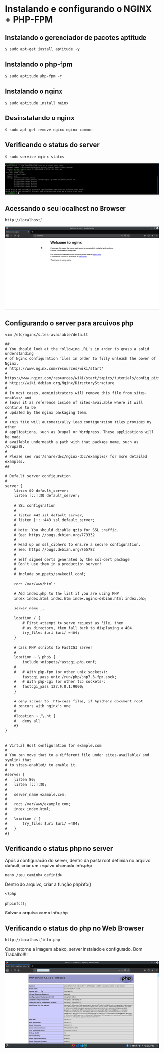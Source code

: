 # Instalando e configurando o NGINX + PHP-FPM

## Instalando o gerenciador de pacotes aptitude

```
$ sudo apt-get install aptitude -y
```
## Instalando o php-fpm

```
$ sudo aptitude php-fpm -y
```
## Instalando o nginx

```
$ sudo aptitude install nginx
```
## Desinstalando o nginx

```
$ sudo apt-get remove nginx nginx-common
```
## Verificando o status do server

```
$ sudo service nginx status
```
<p align="center"><img src="images/nginx_status.png" title="nginx_status"></p>

## Acessando o seu localhost no Browser

```
http://localhost/
```
<p align="center"><img src="images/web_browser_.png" title="web_browser"></p>

## Configurando o server para arquivos php

```
vim /etc/nginx/sites-available/default
```
```
##
# You should look at the following URL's in order to grasp a solid understanding
# of Nginx configuration files in order to fully unleash the power of Nginx.
# https://www.nginx.com/resources/wiki/start/
# https://www.nginx.com/resources/wiki/start/topics/tutorials/config_pitfalls/
# https://wiki.debian.org/Nginx/DirectoryStructure
#
# In most cases, administrators will remove this file from sites-enabled/ and
# leave it as reference inside of sites-available where it will continue to be
# updated by the nginx packaging team.
#
# This file will automatically load configuration files provided by other
# applications, such as Drupal or Wordpress. These applications will be made
# available underneath a path with that package name, such as /drupal8.
#
# Please see /usr/share/doc/nginx-doc/examples/ for more detailed examples.
##

# Default server configuration
#
server {
	listen 80 default_server;
	listen [::]:80 default_server;

	# SSL configuration
	#
	# listen 443 ssl default_server;
	# listen [::]:443 ssl default_server;
	#
	# Note: You should disable gzip for SSL traffic.
	# See: https://bugs.debian.org/773332
	#
	# Read up on ssl_ciphers to ensure a secure configuration.
	# See: https://bugs.debian.org/765782
	#
	# Self signed certs generated by the ssl-cert package
	# Don't use them in a production server!
	#
	# include snippets/snakeoil.conf;

	root /var/www/html;

	# Add index.php to the list if you are using PHP
	index index.html index.htm index.nginx-debian.html index.php;

	server_name _;

	location / {
		# First attempt to serve request as file, then
		# as directory, then fall back to displaying a 404.
		try_files $uri $uri/ =404;
	}

	# pass PHP scripts to FastCGI server
	#
	location ~ \.php$ {
		include snippets/fastcgi-php.conf;
	#
	#	# With php-fpm (or other unix sockets):
		fastcgi_pass unix:/run/php/php7.3-fpm.sock;
	#	# With php-cgi (or other tcp sockets):
	#	fastcgi_pass 127.0.0.1:9000;
	}

	# deny access to .htaccess files, if Apache's document root
	# concurs with nginx's one
	#
	#location ~ /\.ht {
	#	deny all;
	#}
}


# Virtual Host configuration for example.com
#
# You can move that to a different file under sites-available/ and symlink that
# to sites-enabled/ to enable it.
#
#server {
#	listen 80;
#	listen [::]:80;
#
#	server_name example.com;
#
#	root /var/www/example.com;
#	index index.html;
#
#	location / {
#		try_files $uri $uri/ =404;
#	}
#}
```
## Verificando o status php no server

Após a configuração do server, dentro da pasta root definida no arquivo default, criar um arquivo chamado info.php

```
nano /seu_caminho_definido
```
Dentro do arquivo, criar a função phpinfo()
```
<?php

phpinfo();
```
Salvar o arquivo como info.php

## Verificando o status do php no Web Browser

```
http://localhost/info.php
```
Caso retorne a imagem abaixo, server instalado e configurado. Bom Trabalho!!!!
<p align="center"><img src="images/php_status.png" title="php_status"></p>
